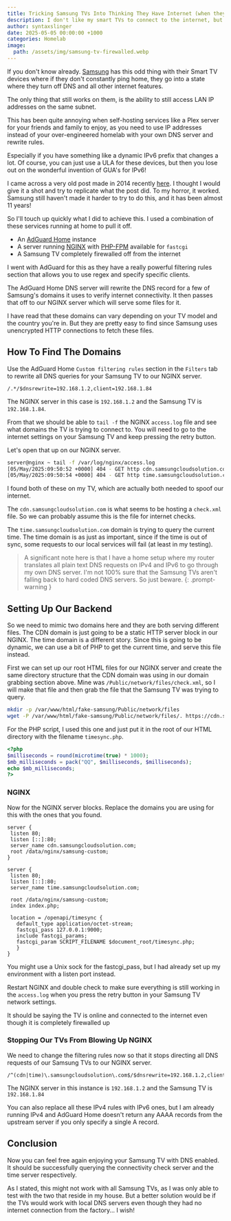 ```yaml
---
title: Tricking Samsung TVs Into Thinking They Have Internet (when they don't)
description: I don't like my smart TVs to connect to the internet, but I also want basic features like DNS to work with them. That is a basic feature right? "Wrong!" - Samsung
author: syntaxslinger
date: 2025-05-05 00:00:00 +1000
categories: Homelab
image:
  path: /assets/img/samsung-tv-firewalled.webp
---
```


If you don't know already. [Samsung](https://www.samsung.com/) has this odd thing with their Smart TV devices where if they don't constantly ping home, they go into a state where they turn off DNS and all other internet features.

The only thing that still works on them, is the ability to still access LAN IP addresses on the same subnet.

This has been quite annoying when self-hosting services like a Plex server for your friends and family to enjoy, as you need to use IP addresses instead of your over-engineered homelab with your own DNS server and rewrite rules.

Especially if you have something like a dynamic IPv6 prefix that changes a lot. Of course, you can just use a ULA for these devices, but then you lose out on the wonderful invention of GUA's for IPv6!

I came across a very old post made in 2014 recently [here](https://www.sodnpoo.com/posts.xml/spoofing_the_samsung_smart_tv_internet_check.xml). I thought I would give it a shot and try to replicate what the post did. To my horror, it worked. Samsung still haven't made it harder to try to do this, and it has been almost 11 years!

So I'll touch up quickly what I did to achieve this. I used a combination of these services running at home to pull it off.

- An [AdGuard Home](https://github.com/AdguardTeam/AdGuardHome) instance
- A server running [NGINX](https://github.com/nginx/nginx) with [PHP-FPM](https://php-fpm.org/) available for `fastcgi`
- A Samsung TV completely firewalled off from the internet

I went with AdGuard for this as they have a really powerful filtering rules section that allows you to use regex and specify specific clients.

The AdGuard Home DNS server will rewrite the DNS record for a few of Samsung's domains it uses to verify internet connectivity. It then passes that off to our NGINX server which will serve some files for it.

I have read that these domains can vary depending on your TV model and the country you're in. But they are pretty easy to find since Samsung uses unencrypted HTTP connections to fetch these files.

## How To Find The Domains

Use the AdGuard Home `Custom filtering rules` section in the `Filters` tab to rewrite all DNS queries for your Samsung TV to our NGINX server.

```
/.*/$dnsrewrite=192.168.1.2,client=192.168.1.84
```

The NGINX server in this case is `192.168.1.2` and the Samsung TV is `192.168.1.84`.

From that we should be able to `tail -f` the NGINX `access.log` file and see what domains the TV is trying to connect to. You will need to go to the internet settings on your Samsung TV and keep pressing the retry button.

Let's open that up on our NGINX server.

```bash
server@nginx ~ tail -f /var/log/nginx/access.log
[05/May/2025:09:50:52 +0000] 404 - GET http cdn.samsungcloudsolution.com "/Public/network/files/check.xml" [Client 192.168.1.84] [Length 150] [Gzip -] "-" "-"
[05/May/2025:09:50:54 +0000] 404 - GET http time.samsungcloudsolution.com "/openapi/timesync?client=T20O" [Client 192.168.1.84] [Length 150] [Gzip -] "-" "-"
```

I found both of these on my TV, which are actually both needed to spoof our internet.

The `cdn.samsungcloudsolution.com` is what seems to be hosting a `check.xml` file. So we can probably assume this is the file for internet checks.

The `time.samsungcloudsolution.com` domain is trying to query the current time. The time domain is as just as important, since if the time is out of sync, some requests to our local services will fail (at least in my testing).

> A significant note here is that I have a home setup where my router translates all plain text DNS requests on IPv4 and IPv6 to go through my own DNS server. I'm not 100% sure that the Samsung TVs aren't falling back to hard coded DNS servers. So just beware.
{: .prompt-warning }

## Setting Up Our Backend

So we need to mimic two domains here and they are both serving different files. The CDN domain is just going to be a static HTTP server block in our NGINX. The time domain is a different story. Since this is going to be dynamic, we can use a bit of PHP to get the current time, and serve this file instead.

First we can set up our root HTML files for our NGINX server and create the same directory structure that the CDN domain was using in our domain grabbing section above. Mine was `/Public/network/files/check.xml`, so I will make that file and then grab the file that the Samsung TV was trying to query.

```bash
mkdir -p /var/www/html/fake-samsung/Public/network/files
wget -P /var/www/html/fake-samsung/Public/network/files/. https://cdn.samsungcloudsolution.com/Public/network/files/check.xml
```

For the PHP script, I used this one and just put it in the root of our HTML directory with the filename `timesync.php`.

```php
<?php  
$milliseconds = round(microtime(true) * 1000);  
$mb_milliseconds = pack("QQ", $milliseconds, $milliseconds);  
echo $mb_milliseconds;  
?>
```


### NGINX

Now for the NGINX server blocks. Replace the domains you are using for this with the ones that you found.

```nginx
server {  
 listen 80;  
 listen [::]:80;  
 server_name cdn.samsungcloudsolution.com;  
 root /data/nginx/samsung-custom;  
}  
  
server {  
 listen 80;  
 listen [::]:80;  
 server_name time.samsungcloudsolution.com;  
  
 root /data/nginx/samsung-custom;  
 index index.php;  
  
 location = /openapi/timesync {  
   default_type application/octet-stream;  
   fastcgi_pass 127.0.0.1:9000;  
   include fastcgi_params;  
   fastcgi_param SCRIPT_FILENAME $document_root/timesync.php;  
   }
}
```

You might use a Unix sock for the fastcgi_pass, but I had already set up my environment with a listen port instead.

Restart NGINX and double check to make sure everything is still working in the `access.log` when you press the retry button in your Samsung TV network settings.

It should be saying the TV is online and connected to the internet even though it is completely firewalled up

### Stopping Our TVs From Blowing Up NGINX

We need to change the filtering rules now so that it stops directing all DNS requests of our Samsung TVs to our NGINX server.

```shell
/^(cdn|time)\.samsungcloudsolution\.com$/$dnsrewrite=192.168.1.2,client=192.168.1.84
```

The NGINX server in this instance is `192.168.1.2` and the Samsung TV is `192.168.1.84`

You can also replace all these IPv4 rules with IPv6 ones, but I am already running IPv4 and AdGuard Home doesn't return any AAAA records from the upstream server if you only specify a single A record.

## Conclusion

Now you can feel free again enjoying your Samsung TV with DNS enabled. It should be successfully querying the connectivity check server and the time server respectively.

As I stated, this might not work with all Samsung TVs, as I was only able to test with the two that reside in my house. But a better solution would be if the TVs would work with local DNS servers even though they had no internet connection from the factory… I wish!